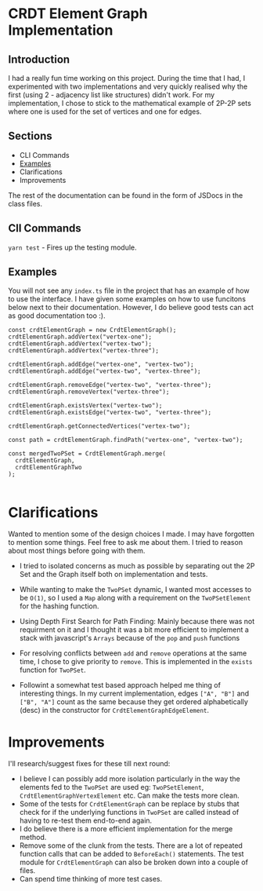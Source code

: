 # CRDT Element Graph Implementation

## Introduction

I had a really fun time working on this project. During the time that I had, I experimented with two implementations and very quickly realised why the first (using 2 - adjacency list like structures) didn't work. For my implementation, I chose to stick to the mathematical example of 2P-2P sets where one is used for the set of vertices and one for edges.

## Sections

- CLI Commands
- [Examples](#examples)
- Clarifications
- Improvements

The rest of the documentation can be found in the form of JSDocs in the class files.

## ClI Commands

`yarn test` - Fires up the testing module.

## Examples

You will not see any `index.ts` file in the project that has an example of how to use the interface. I have given some examples on how to use funcitons below next to their documentation. However, I do believe good tests can act as good documentation too :).

```
const crdtElementGraph = new CrdtElementGraph();
crdtElementGraph.addVertex("vertex-one");
crdtElementGraph.addVertex("vertex-two");
crdtElementGraph.addVertex("vertex-three");

crdtElementGraph.addEdge("vertex-one", "vertex-two");
crdtElementGraph.addEdge("vertex-two", "vertex-three");

crdtElementGraph.removeEdge("vertex-two", "vertex-three");
crdtElementGraph.removeVertex("vertex-three");

crdtElementGraph.existsVertex("vertex-two");
crdtElementGraph.existsEdge("vertex-two", "vertex-three");

crdtElementGraph.getConnectedVertices("vertex-two");

const path = crdtElementGraph.findPath("vertex-one", "vertex-two");

const mergedTwoPSet = CrdtElementGraph.merge(
  crdtElementGraph,
  crdtElementGraphTwo
);


```

# Clarifications

Wanted to mention some of the design choices I made. I may have forgotten to mention some things. Feel free to ask me about them. I tried to reason about most things before going with them.

- I tried to isolated concerns as much as possible by separating out the 2P Set and the Graph itself both on implementation and tests.

- While wanting to make the `TwoPSet` dynamic, I wanted most accesses to be `O(1)`, so I used a `Map` along with a requirement on the `TwoPSetElement` for the hashing function.

- Using Depth First Search for Path Finding: Mainly because there was not requirment on it and I thought it was a bit more efficient to implement a stack with javascript's `Arrays` because of the `pop` and `push` functions

- For resolving conflicts between `add` and `remove` operations at the same time, I chose to give priority to `remove`. This is implemented in the `exists` function for `TwoPSet`.

- Followint a somewhat test based approach helped me thing of interesting things. In my current implementation, edges `["A", "B"]` and `["B", "A"]` count as the same because they get ordered alphabetically (desc) in the constructor for `CrdtElementGraphEdgeElement`.

# Improvements

I'll research/suggest fixes for these till next round:

- I believe I can possibly add more isolation particularly in the way the elements fed to the `TwoPSet` are used eg: `TwoPSetElement`, `CrdtElementGraphVertexElement` etc. Can make the tests more clean.
- Some of the tests for `CrdtElementGraph` can be replace by stubs that check for if the underlying functions in `TwoPSet` are called instead of having to re-test them end-to-end again.
- I do believe there is a more efficient implementation for the merge method.
- Remove some of the clunk from the tests. There are a lot of repeated function calls that can be added to `BeforeEach()` statements. The test module for `CrdtElementGraph` can also be broken down into a couple of files.
- Can spend time thinking of more test cases.
